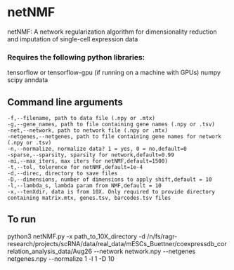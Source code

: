 # netNMF
netNMF: A network regularization algorithm for dimensionality reduction and imputation of single-cell expression data

### Requires the following python libraries:
tensorflow or tensorflow-gpu (if running on a machine with GPUs)
numpy
scipy
anndata

## Command line arguments
    -f,--filename, path to data file (.npy or .mtx)
    -g,--gene_names, path to file containing gene names (.npy or .tsv)
    -net,--network, path to network file (.npy or .mtx)
    -netgenes,--netgenes, path to file containing gene names for network (.npy or .tsv)
    -n,--normalize, normalize data? 1 = yes, 0 = no,default=0
    -sparse,--sparsity, sparsity for network,default=0.99
    -mi,--max_iters, max iters for netNMF,default=1500)
    -t,--tol, tolerence for netNMF,default=1e-4
    -d,--direc, directory to save files
    -D,--dimensions, number of dimensions to apply shift,default = 10
    -l,--lambda_s, lambda param from NMF,default = 10
    -x,--tenXdir, data is from 10X. Only required to provide directory containing matrix.mtx, genes.tsv, barcodes.tsv files

## To run
python3 netNMF.py -x path_to_10X_directory -d /n/fs/ragr-research/projects/scRNA/data/real_data/mESCs_Buettner/coexpressdb_correlation_analysis_data/Aug26 --network network.npy --netgenes netgenes.npy --normalize 1 -l 1 -D 10

